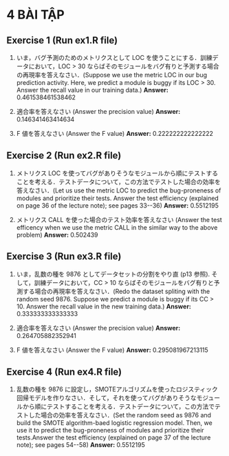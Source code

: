 # 4 BÀI TẬP

## Exercise 1 (Run ex1.R file)

1. いま，バグ予測のためのメトリクスとして LOC を使うことにする．訓練データにおいて，LOC > 30 ならばそのモジュールをバグ有りと予測する場合の再現率を答えなさい．(Suppose we use the metric LOC in our bug prediction activity. Here, we predict a module is buggy if its LOC > 30. Answer the recall value in our training data.)
**Answer:**  0.461538461538462

2. 適合率を答えなさい (Answer the precision value)
**Answer:** 0.146341463414634

3. F 値を答えなさい (Answer the F value)
**Answer:** 0.222222222222222

## Exercise 2 (Run ex2.R file)

1. メトリクス LOC を使ってバグがありそうなモジュールから順にテストすることを考える．テストデータについて，この方法でテストした場合の効率を答えなさい．(Let us use the metric LOC to predict the bug-proneness of modules and prioritize their tests.
Answer the test efficiency (explained on page 36 of the lecture note); see pages 33--36)
**Answer:** 0.5512195

2. メトリクス CALL を使った場合のテスト効率を答えなさい (Answer the test efficency when we use the metric CALL in the similar way to the above problem)
**Answer:** 0.502439

## Exercise 3 (Run ex3.R file)

1. いま，乱数の種を 9876 としてデータセットの分割をやり直 (p13 参照). そして，訓練データにおいて，CC > 10 ならばそのモジュールをバグ有りと予測する場合の再現率を答えなさい．(Redo the dataset spliting with the random seed 9876. Suppose we predict a module is buggy if its CC > 10. Answer the recall value in the new training data.)
**Answer:** 0.333333333333333

2. 適合率を答えなさい (Answer the precision value)
**Answer:** 0.264705882352941

3. F 値を答えなさい (Answer the F value)
**Answer:** 0.295081967213115

## Exercise 4 (Run ex4.R file)

1. 乱数の種を 9876 に設定し，SMOTEアルゴリズムを使ったロジスティック回帰モデルを作りなさい．そして，それを使ってバグがありそうなモジュールから順にテストすることを考える．テストデータについて，この方法でテストした場合の効率を答えなさい．(Set the random seed as 9876 and build the SMOTE algorithm-baed logistic regression model. Then, we use it to predict the bug-proneness of modules and prioritize their tests.Answer the test efficiency (explained on page 37 of the lecture note); see pages 54--58)
**Answer:** 0.5512195
